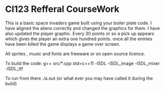 # CI123 Refferal CourseWork

This is a basic space invaders game built using your boiler plate code. I have aligned the aliens correctly and changed the graphics for them. I have also updated the player graphic.
Every 30 points or so a pick up appears which gives the player an extra one hundred points. once all the enmies have been killed the game displays a game over screen.

All sprites , music and fonts are freeware or on open source licence.


To build the code: g++ src/*.cpp std=c++11 -lSDL -lSDL_image -lSDL_mixer -lSDL_ttf

To run from there ./a.out (or what ever you may have called it during the build)